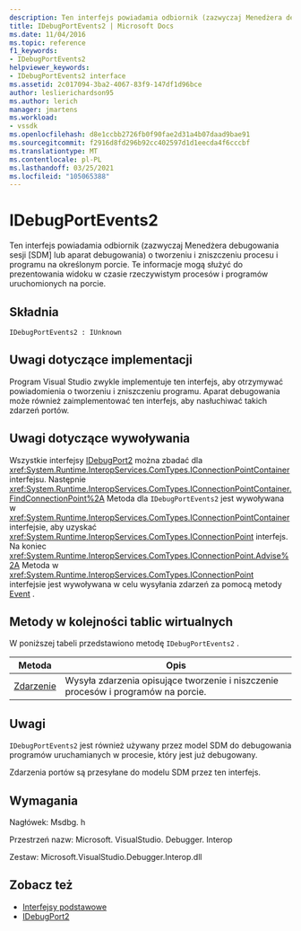 ```yaml
---
description: Ten interfejs powiadamia odbiornik (zazwyczaj Menedżera debugowania sesji [SDM] lub aparat debugowania) o tworzeniu i zniszczeniu procesu i programu na określonym porcie.
title: IDebugPortEvents2 | Microsoft Docs
ms.date: 11/04/2016
ms.topic: reference
f1_keywords:
- IDebugPortEvents2
helpviewer_keywords:
- IDebugPortEvents2 interface
ms.assetid: 2c017094-3ba2-4067-83f9-147df1d96bce
author: leslierichardson95
ms.author: lerich
manager: jmartens
ms.workload:
- vssdk
ms.openlocfilehash: d8e1ccbb2726fb0f90fae2d31a4b07daad9bae91
ms.sourcegitcommit: f2916d8fd296b92cc402597d1d1eecda4f6cccbf
ms.translationtype: MT
ms.contentlocale: pl-PL
ms.lasthandoff: 03/25/2021
ms.locfileid: "105065388"
---
```

# <a name="idebugportevents2"></a>IDebugPortEvents2
Ten interfejs powiadamia odbiornik (zazwyczaj Menedżera debugowania sesji [SDM] lub aparat debugowania) o tworzeniu i zniszczeniu procesu i programu na określonym porcie. Te informacje mogą służyć do prezentowania widoku w czasie rzeczywistym procesów i programów uruchomionych na porcie.

## <a name="syntax"></a>Składnia

```
IDebugPortEvents2 : IUnknown
```

## <a name="notes-for-implementers"></a>Uwagi dotyczące implementacji
 Program Visual Studio zwykle implementuje ten interfejs, aby otrzymywać powiadomienia o tworzeniu i zniszczeniu programu. Aparat debugowania może również zaimplementować ten interfejs, aby nasłuchiwać takich zdarzeń portów.

## <a name="notes-for-callers"></a>Uwagi dotyczące wywoływania
 Wszystkie interfejsy [IDebugPort2](../../../extensibility/debugger/reference/idebugport2.md) można zbadać dla <xref:System.Runtime.InteropServices.ComTypes.IConnectionPointContainer> interfejsu. Następnie <xref:System.Runtime.InteropServices.ComTypes.IConnectionPointContainer.FindConnectionPoint%2A> Metoda dla `IDebugPortEvents2` jest wywoływana w <xref:System.Runtime.InteropServices.ComTypes.IConnectionPointContainer> interfejsie, aby uzyskać <xref:System.Runtime.InteropServices.ComTypes.IConnectionPoint> interfejs. Na koniec <xref:System.Runtime.InteropServices.ComTypes.IConnectionPoint.Advise%2A> Metoda w <xref:System.Runtime.InteropServices.ComTypes.IConnectionPoint> interfejsie jest wywoływana w celu wysyłania zdarzeń za pomocą metody [Event](../../../extensibility/debugger/reference/idebugportevents2-event.md) .

## <a name="methods-in-vtable-order"></a>Metody w kolejności tablic wirtualnych
 W poniższej tabeli przedstawiono metodę `IDebugPortEvents2` .

|Metoda|Opis|
|------------|-----------------|
|[Zdarzenie](../../../extensibility/debugger/reference/idebugportevents2-event.md)|Wysyła zdarzenia opisujące tworzenie i niszczenie procesów i programów na porcie.|

## <a name="remarks"></a>Uwagi
 `IDebugPortEvents2` jest również używany przez model SDM do debugowania programów uruchamianych w procesie, który jest już debugowany.

 Zdarzenia portów są przesyłane do modelu SDM przez ten interfejs.

## <a name="requirements"></a>Wymagania
 Nagłówek: Msdbg. h

 Przestrzeń nazw: Microsoft. VisualStudio. Debugger. Interop

 Zestaw: Microsoft.VisualStudio.Debugger.Interop.dll

## <a name="see-also"></a>Zobacz też
- [Interfejsy podstawowe](../../../extensibility/debugger/reference/core-interfaces.md)
- [IDebugPort2](../../../extensibility/debugger/reference/idebugport2.md)
